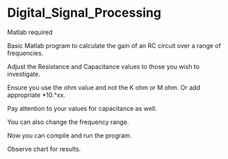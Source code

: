 Digital_Signal_Processing
=========================

Matlab required

Basic Matlab program to calculate the gain of an RC circuit over a range of frequencies.

Adjust the Resistance and Capacitance values to those you wish to investigate.

Ensure you use the ohm value and not the K ohm or M ohm. Or add appropriate *10.^xx. 

Pay attention to your values for capacitance as well.

You can also change the frequency range.

Now you can compile and run the program.

Observe chart for results.
